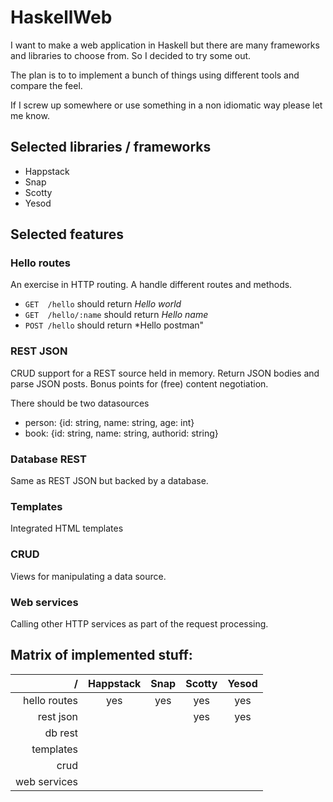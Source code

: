 # HaskellWeb

I want to make a web application in Haskell but there are many frameworks and libraries to choose from. So I decided to try some out. 

The plan is to to implement a bunch of things using different tools and compare the feel.

If I screw up somewhere or use something in a non idiomatic way please let me know.

## Selected libraries / frameworks
* Happstack
* Snap
* Scotty
* Yesod

## Selected features
### Hello routes
An exercise in HTTP routing. A handle different routes and methods. 
* `GET  /hello` should return *Hello world*
* `GET  /hello/:name` should return *Hello name*
* `POST /hello` should return *Hello postman"

### REST JSON 
CRUD support for a REST source held in memory. Return JSON bodies and parse JSON posts. Bonus points for (free) content negotiation.

There should be two datasources
* person: {id: string, name: string, age: int}
* book: {id: string, name: string, authorid: string}

### Database REST
Same as REST JSON but backed by a database. 

### Templates
Integrated HTML templates

### CRUD
Views for manipulating a data source.

### Web services
Calling other HTTP services as part of the request processing.

## Matrix of implemented stuff:

/            | Happstack | Snap  | Scotty | Yesod
---:         | :---:     | :---: | :---:  | :---:
hello routes | yes       | yes   | yes    | yes
rest json    |           |       | yes    | yes
db rest      |           |       |        | 
templates    |           |       |        | 
crud         |           |       |        | 
web services |           |       |        | 
